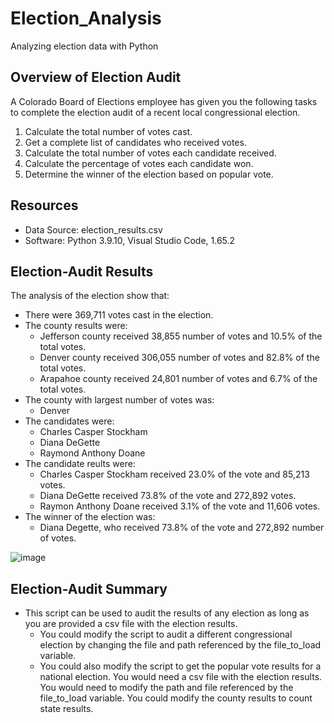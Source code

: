 # Election_Analysis
Analyzing election data with Python

## Overview of Election Audit
A Colorado Board of Elections employee has given you the following tasks to complete the election audit of a recent local congressional election.

1. Calculate the total number of votes cast.
2. Get a complete list of candidates who received votes.
3. Calculate the total number of votes each candidate received.
4. Calculate the percentage of votes each candidate won.
5. Determine the winner of the election based on popular vote.

## Resources
- Data Source: election_results.csv
- Software: Python 3.9.10, Visual Studio Code, 1.65.2

## Election-Audit Results

The analysis of the election show that:

- There were 369,711 votes cast in the election.
- The county results were:
    - Jefferson county received 38,855 number of votes and 10.5% of the total votes.
    - Denver county received 306,055 number of votes and 82.8% of the total votes.
    - Arapahoe county received 24,801 number of votes and 6.7% of the total votes.
- The county with largest number of votes was:
    - Denver
- The candidates were:
    - Charles Casper Stockham
    - Diana DeGette
    - Raymond Anthony Doane
- The candidate reults were:
    - Charles Casper Stockham received 23.0% of the vote and 85,213 votes.
    - Diana DeGette received 73.8% of the vote and 272,892 votes.
    - Raymon Anthony Doane received 3.1% of the vote and 11,606 votes.
- The winner of the election was:
    - Diana Degette, who received 73.8% of the vote and 272,892 number of votes.

![image](https://user-images.githubusercontent.com/100643519/160257729-9731882a-e32e-44ba-b81a-d7198aa8fd28.png)

## Election-Audit Summary

- This script can be used to audit the results of any election as long as you are provided a csv file with the election results.
    - You could modify the script to audit a different congressional election by changing the file and path referenced by the file_to_load variable.
    - You could also modify the script to get the popular vote results for a national election. You would need a csv file with the election results. You would need to modify the path and file referenced by the file_to_load variable. You could modify the county results to count state results.
